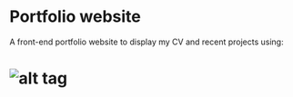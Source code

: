 # Portfolio website

A front-end portfolio website to display my CV and recent projects using:

![alt tag](https://raw.github.com/dogfalo/materialize/master/images/materialize.gif)
===========
